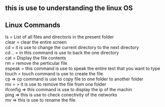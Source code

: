 ## this is use to understanding the linux OS


## Linux Commands

ls = List of all files and directoris in the present folder<br>
clear = clear the entire screen<br>
cd = it is use to change the current directory  to the next directory<br>
cd .. = in this command is use to back the one directory<br>
cat = Display the file contents<br>
rm = remove the perticular file<br>
espeak = this command is use to speak the entire text that you want to type<br>
touch = touch command is use to create the file <br>
cp => cp command is use to copy file to one folder to another folder<br>
mv = > it is use to remove the file from one folder<br>
ifconfig => this command is use to display the ip of the machin<br>
ping =>  this is use to check conectivity of the networks<br>
mv => this is use to rename the file<br>

